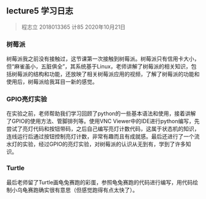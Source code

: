 ## lecture5 学习日志
> 程志立 2018013365 计85 2020年10月21日
### 树莓派
树莓派我之前没有接触过，这节课第一次接触到树莓派。树莓派只有信用卡大小，但“麻雀虽小，五脏俱全”，其系统基于Linux，老师讲解了树莓派的相关知识，包括树莓派的结构和功能，还放映了相关树莓派应用的视频，了解了树莓派的功能和使用后，树莓派给我耳目一新的感觉。

### GPIO亮灯实验

在实验之前，老师帮助我们学习回顾了python的一些基本语法和使用，接着讲解了GPIO的使用方法、管脚排列等。使用VNC Viewer中的IDE进行python编写，先尝试了亮灯代码和按钮带码，之后自己编写亮灯计数代码，这属于状态机的知识，连线运行后通过按钮控制亮灯计数，非常有趣而且有成就感。最后还进行了一个流水灯的实验，经过GPIO的亮灯实验，对树莓派的认识从无到有，学到了许多知识。
### Turtle
最后老师留了Turtle画龟兔赛跑的彩蛋，参照龟兔赛跑的代码进行编写，用代码绘制小乌龟赛跑确实很有意思（但感觉跑得有点太快了）。